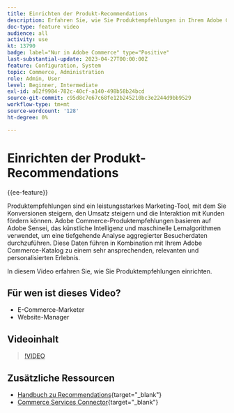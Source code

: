 ```yaml
---
title: Einrichten der Produkt-Recommendations
description: Erfahren Sie, wie Sie Produktempfehlungen in Ihrem Adobe Commerce Store verwenden.
doc-type: feature video
audience: all
activity: use
kt: 13790
badge: label="Nur in Adobe Commerce" type="Positive"
last-substantial-update: 2023-04-27T00:00:00Z
feature: Configuration, System
topic: Commerce, Administration
role: Admin, User
level: Beginner, Intermediate
exl-id: a62f9984-782c-40cf-a140-498b58b24bcd
source-git-commit: c95d8c7e67c68fe12b245210bc3e2244d9bb9529
workflow-type: tm+mt
source-wordcount: '128'
ht-degree: 0%

---
```


# Einrichten der Produkt-Recommendations

{{ee-feature}}

Produktempfehlungen sind ein leistungsstarkes Marketing-Tool, mit dem Sie Konversionen steigern, den Umsatz steigern und die Interaktion mit Kunden fördern können. Adobe Commerce-Produktempfehlungen basieren auf Adobe Sensei, das künstliche Intelligenz und maschinelle Lernalgorithmen verwendet, um eine tiefgehende Analyse aggregierter Besucherdaten durchzuführen. Diese Daten führen in Kombination mit Ihrem Adobe Commerce-Katalog zu einem sehr ansprechenden, relevanten und personalisierten Erlebnis.

In diesem Video erfahren Sie, wie Sie Produktempfehlungen einrichten.

## Für wen ist dieses Video?

- E-Commerce-Marketer
- Website-Manager

## Videoinhalt

>[!VIDEO](https://video.tv.adobe.com/v/343991?quality=12&learn=on)

## Zusätzliche Ressourcen

- [Handbuch zu Recommendations](https://experienceleague.adobe.com/docs/commerce-merchant-services/product-recommendations/overview.html){target="_blank"}
- [Commerce Services Connector](https://experienceleague.adobe.com/docs/commerce-merchant-services/user-guides/integration-services/saas.html){target="_blank"}
